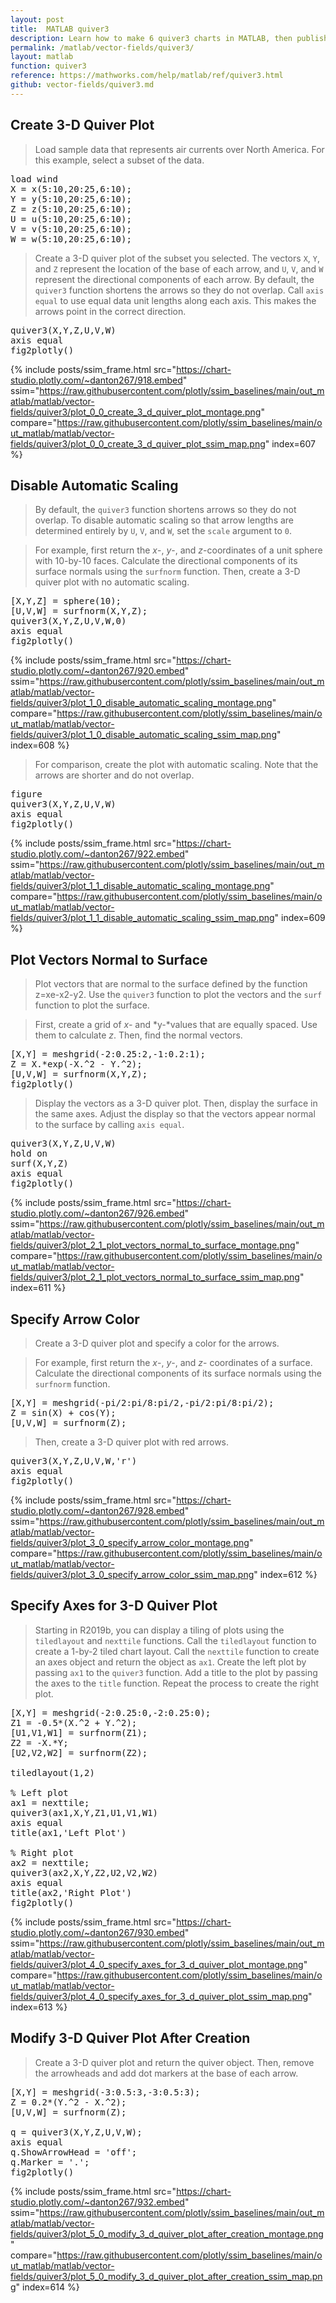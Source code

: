 ```yaml
---
layout: post
title:  MATLAB quiver3
description: Learn how to make 6 quiver3 charts in MATLAB, then publish them to the Web with Plotly.
permalink: /matlab/vector-fields/quiver3/
layout: matlab
function: quiver3
reference: https://mathworks.com/help/matlab/ref/quiver3.html
github: vector-fields/quiver3.md
---
```


## Create 3-D Quiver Plot

> Load sample data that represents air currents over North America. For this example, select a subset of the data.

<pre class="mcode">load wind
X = x(5:10,20:25,6:10);
Y = y(5:10,20:25,6:10);
Z = z(5:10,20:25,6:10);
U = u(5:10,20:25,6:10);
V = v(5:10,20:25,6:10);
W = w(5:10,20:25,6:10);</pre>
> Create a 3-D quiver plot of the subset you selected. The vectors `X`, `Y`, and `Z` represent the location of the base of each arrow, and `U`, `V`, and `W` represent the directional components of each arrow. By default, the `quiver3` function shortens the arrows so they do not overlap. Call `axis equal` to use equal data unit lengths along each axis. This makes the arrows point in the correct direction.

<pre class="mcode">quiver3(X,Y,Z,U,V,W)
axis equal
fig2plotly()</pre>
{% include posts/ssim_frame.html 
  src="https://chart-studio.plotly.com/~danton267/918.embed" 
  ssim="https://raw.githubusercontent.com/plotly/ssim_baselines/main/out_matlab/matlab/vector-fields/quiver3/plot_0_0_create_3_d_quiver_plot_montage.png" 
  compare="https://raw.githubusercontent.com/plotly/ssim_baselines/main/out_matlab/matlab/vector-fields/quiver3/plot_0_0_create_3_d_quiver_plot_ssim_map.png" 
  index=607
%}



<!--------------------- EXAMPLE BREAK ------------------------->

## Disable Automatic Scaling

> By default, the `quiver3` function shortens arrows so they do not overlap. To disable automatic scaling so that arrow lengths are determined entirely by `U`, `V`, and `W`, set the `scale` argument to `0`.

> For example, first return the *x*-,  *y*-, and *z*-coordinates of a unit sphere with 10-by-10 faces. Calculate the directional components of its surface normals using the `surfnorm` function. Then, create a 3-D quiver plot with no automatic scaling.

<pre class="mcode">[X,Y,Z] = sphere(10);
[U,V,W] = surfnorm(X,Y,Z);
quiver3(X,Y,Z,U,V,W,0)
axis equal
fig2plotly()</pre>
{% include posts/ssim_frame.html 
  src="https://chart-studio.plotly.com/~danton267/920.embed" 
  ssim="https://raw.githubusercontent.com/plotly/ssim_baselines/main/out_matlab/matlab/vector-fields/quiver3/plot_1_0_disable_automatic_scaling_montage.png" 
  compare="https://raw.githubusercontent.com/plotly/ssim_baselines/main/out_matlab/matlab/vector-fields/quiver3/plot_1_0_disable_automatic_scaling_ssim_map.png" 
  index=608
%}

> For comparison, create the plot with automatic scaling. Note that the arrows are shorter and do not overlap.

<pre class="mcode">figure
quiver3(X,Y,Z,U,V,W)
axis equal
fig2plotly()</pre>
{% include posts/ssim_frame.html 
  src="https://chart-studio.plotly.com/~danton267/922.embed" 
  ssim="https://raw.githubusercontent.com/plotly/ssim_baselines/main/out_matlab/matlab/vector-fields/quiver3/plot_1_1_disable_automatic_scaling_montage.png" 
  compare="https://raw.githubusercontent.com/plotly/ssim_baselines/main/out_matlab/matlab/vector-fields/quiver3/plot_1_1_disable_automatic_scaling_ssim_map.png" 
  index=609
%}



<!--------------------- EXAMPLE BREAK ------------------------->

## Plot Vectors Normal to Surface

> Plot vectors that are normal to the surface defined by the function z=xe-x2-y2. Use the `quiver3` function to plot the vectors and the `surf` function to plot the surface.

> First, create a grid of *x-* and *y-*values that are equally spaced. Use them to calculate *z*. Then, find the normal vectors.

<pre class="mcode">[X,Y] = meshgrid(-2:0.25:2,-1:0.2:1);
Z = X.*exp(-X.^2 - Y.^2);
[U,V,W] = surfnorm(X,Y,Z);
fig2plotly()</pre>
> Display the vectors as a 3-D quiver plot. Then, display the surface in the same axes. Adjust the display so that the vectors appear normal to the surface by calling `axis equal`.

<pre class="mcode">quiver3(X,Y,Z,U,V,W)
hold on
surf(X,Y,Z)
axis equal
fig2plotly()</pre>
{% include posts/ssim_frame.html 
  src="https://chart-studio.plotly.com/~danton267/926.embed" 
  ssim="https://raw.githubusercontent.com/plotly/ssim_baselines/main/out_matlab/matlab/vector-fields/quiver3/plot_2_1_plot_vectors_normal_to_surface_montage.png" 
  compare="https://raw.githubusercontent.com/plotly/ssim_baselines/main/out_matlab/matlab/vector-fields/quiver3/plot_2_1_plot_vectors_normal_to_surface_ssim_map.png" 
  index=611
%}



<!--------------------- EXAMPLE BREAK ------------------------->

## Specify Arrow Color

> Create a 3-D quiver plot and specify a color for the arrows.

> For example, first return the *x*-, *y*-, and *z*- coordinates of a surface. Calculate the directional components of its surface normals using the `surfnorm` function. 

<pre class="mcode">[X,Y] = meshgrid(-pi/2:pi/8:pi/2,-pi/2:pi/8:pi/2);
Z = sin(X) + cos(Y);
[U,V,W] = surfnorm(Z);</pre>
> Then, create a 3-D quiver plot with red arrows.

<pre class="mcode">quiver3(X,Y,Z,U,V,W,'r')
axis equal
fig2plotly()</pre>
{% include posts/ssim_frame.html 
  src="https://chart-studio.plotly.com/~danton267/928.embed" 
  ssim="https://raw.githubusercontent.com/plotly/ssim_baselines/main/out_matlab/matlab/vector-fields/quiver3/plot_3_0_specify_arrow_color_montage.png" 
  compare="https://raw.githubusercontent.com/plotly/ssim_baselines/main/out_matlab/matlab/vector-fields/quiver3/plot_3_0_specify_arrow_color_ssim_map.png" 
  index=612
%}



<!--------------------- EXAMPLE BREAK ------------------------->

## Specify Axes for 3-D Quiver Plot

> Starting in R2019b, you can display a tiling of plots using the `tiledlayout` and `nexttile` functions. Call the `tiledlayout` function to create a 1-by-2 tiled chart layout. Call the `nexttile` function to create an axes object and return the object as `ax1`. Create the left plot by passing `ax1` to the `quiver3` function. Add a title to the plot by passing the axes to the `title` function. Repeat the process to create the right plot.

<pre class="mcode">[X,Y] = meshgrid(-2:0.25:0,-2:0.25:0);
Z1 = -0.5*(X.^2 + Y.^2);
[U1,V1,W1] = surfnorm(Z1);
Z2 = -X.*Y;
[U2,V2,W2] = surfnorm(Z2);

tiledlayout(1,2)

% Left plot
ax1 = nexttile;
quiver3(ax1,X,Y,Z1,U1,V1,W1)
axis equal
title(ax1,'Left Plot')

% Right plot
ax2 = nexttile;
quiver3(ax2,X,Y,Z2,U2,V2,W2)
axis equal
title(ax2,'Right Plot')
fig2plotly()</pre>
{% include posts/ssim_frame.html 
  src="https://chart-studio.plotly.com/~danton267/930.embed" 
  ssim="https://raw.githubusercontent.com/plotly/ssim_baselines/main/out_matlab/matlab/vector-fields/quiver3/plot_4_0_specify_axes_for_3_d_quiver_plot_montage.png" 
  compare="https://raw.githubusercontent.com/plotly/ssim_baselines/main/out_matlab/matlab/vector-fields/quiver3/plot_4_0_specify_axes_for_3_d_quiver_plot_ssim_map.png" 
  index=613
%}



<!--------------------- EXAMPLE BREAK ------------------------->

## Modify 3-D Quiver Plot After Creation

> Create a 3-D quiver plot and return the quiver object. Then, remove the arrowheads and add dot markers at the base of each arrow.

<pre class="mcode">[X,Y] = meshgrid(-3:0.5:3,-3:0.5:3);
Z = 0.2*(Y.^2 - X.^2);
[U,V,W] = surfnorm(Z);

q = quiver3(X,Y,Z,U,V,W);
axis equal
q.ShowArrowHead = 'off';
q.Marker = '.';
fig2plotly()</pre>
{% include posts/ssim_frame.html 
  src="https://chart-studio.plotly.com/~danton267/932.embed" 
  ssim="https://raw.githubusercontent.com/plotly/ssim_baselines/main/out_matlab/matlab/vector-fields/quiver3/plot_5_0_modify_3_d_quiver_plot_after_creation_montage.png" 
  compare="https://raw.githubusercontent.com/plotly/ssim_baselines/main/out_matlab/matlab/vector-fields/quiver3/plot_5_0_modify_3_d_quiver_plot_after_creation_ssim_map.png" 
  index=614
%}



<!--------------------- EXAMPLE BREAK ------------------------->

